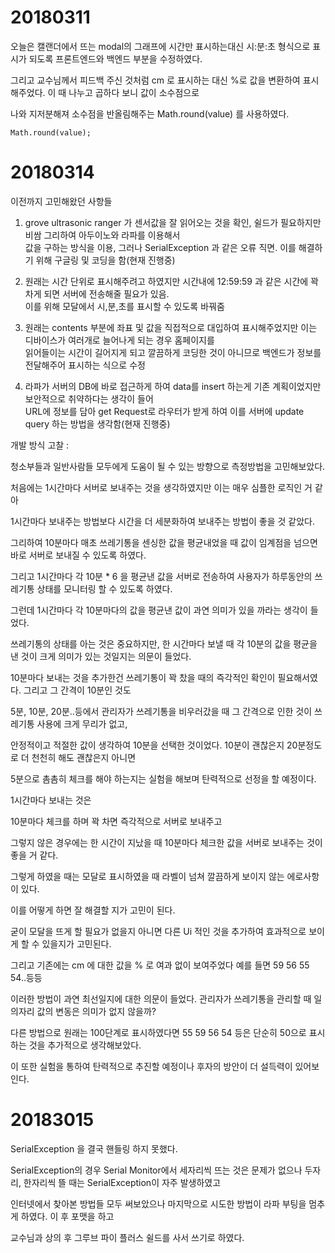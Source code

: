 # 20180311

오늘은 캘랜더에서 뜨는 modal의 그래프에 시간만 표시하는대신 시:분:초 형식으로 표시가 되도록 프론트엔드와 백엔드 부분을 수정하였다.<br>

그리고 교수님께서 피드백 주신 것처럼 cm 로 표시하는 대신 %로 값을 변환하여 표시해주었다. 이 때 나누고 곱하다 보니 값이 소수점으로<br>

나와 지저분해져 소수점을 반올림해주는 Math.round(value) 를 사용하였다.<br>

```
Math.round(value);
```
# 20180314

이전까지 고민해왔던 사항들<br>

1. grove ultrasonic ranger 가 센서값을 잘 읽어오는 것을 확인, 쉴드가 필요하지만 비쌈 그리하여 아두이노와 라파를 이용해서<br>
값을 구하는 방식을 이용, 그러나 SerialException 과 같은 오류 직면. 이를 해결하기 위해 구글링 및 코딩을 함(현재 진행중)<br>

2. 원래는 시간 단위로 표시해주려고 하였지만 시간내에 12:59:59 과 같은 시간에 꽉 차게 되면 서버에 전송해줄 필요가 있음.<br>
이를 위해 모달에서 시,분,초를 표시할 수 있도록 바꿔줌<br>

3. 원래는 contents 부분에 좌표 및 값을 직접적으로 대입하여 표시해주었지만 이는 디바이스가 여러개로 늘어나게 되는 경우 홈페이지를<br>
읽어들이는 시간이 길어지게 되고 깔끔하게 코딩한 것이 아니므로 백엔드가 정보를 전달해주어 표시하는 식으로 수정<br>

4. 라파가 서버의 DB에 바로 접근하게 하여 data를 insert 하는게 기존 계획이었지만 보안적으로 취약하다는 생각이 들어<br>
URL에 정보를 담아 get Request로 라우터가 받게 하여 이를 서버에 update query 하는 방법을 생각함(현재 진행중)<br>

개발 방식 고찰 :<br>

청소부들과 일반사람들 모두에게 도움이 될 수 있는 방향으로 측정방법을 고민해보았다.<br>

처음에는 1시간마다 서버로 보내주는 것을 생각하였지만 이는 매우 심플한 로직인 거 같아<br>

1시간마다 보내주는 방법보다 시간을 더 세분화하여 보내주는 방법이 좋을 것 같았다.<br>

그리하여 10분마다 매초 쓰레기통을 센싱한 값을 평균내었을 때 값이 임계점을 넘으면 바로 서버로 보내질 수 있도록 하였다.<br>

그리고 1시간마다 각 10분 * 6 을 평균낸 값을 서버로 전송하여 사용자가 하루동안의 쓰레기통 상태를 모니터링 할 수 있도록 하였다.<br>

그런데 1시간마다 각 10분마다의 값을 평균낸 값이 과연 의미가 있을 까라는 생각이 들었다.<br>

쓰레기통의 상태를 아는 것은 중요하지만, 한 시간마다 보낼 때 각 10분의 값을 평균을 낸 것이 크게 의미가 있는 것일지는 의문이 들었다.<br>

10분마다 보내는 것을 추가한건 쓰레기통이 꽉 찼을 때의 즉각적인 확인이 필요해서였다. 그리고 그 간격이 10분인 것도<br>

5분, 10분, 20분..등에서 관리자가 쓰레기통을 비우러갔을 때 그 간격으로 인한 것이 쓰레기통 사용에 크게 무리가 없고,<br>

안정적이고 적절한 값이 생각하여 10분을 선택한 것이었다. 10분이 괜찮은지 20분정도로 더 천천히 해도 괜찮은지 아니면<br>

5분으로 촘촘히 체크를 해야 하는지는 실험을 해보며 탄력적으로 선정을 할 예정이다.<br>

1시간마다 보내는 것은<br>

10분마다 체크를 하며 꽉 차면 즉각적으로 서버로 보내주고<br>

그렇지 않은 경우에는 한 시간이 지났을 때 10분마다 체크한 값을 서버로 보내주는 것이 좋을 거 같다.<br>

그렇게 하였을 때는 모달로 표시하였을 때 라벨이 넘쳐 깔끔하게 보이지 않는 에로사항이 있다.<br>

이를 어떻게 하면 잘 해결할 지가 고민이 된다.<br>

굳이 모달을 뜨게 할 필요가 없을지 아니면 다른 Ui 적인 것을 추가하여 효과적으로 보이게 할 수 있을지가 고민된다.<br>

그리고 기존에는 cm 에 대한 값을 % 로 여과 없이 보여주었다 예를 들면 59 56 55 54..등등<br>

이러한 방법이 과연 최선일지에 대한 의문이 들었다. 관리자가 쓰레기통을 관리할 때 일의자리 값의 변동은 의미가 없지 않을까?<br>

다른 방법으로 원래는 100단계로 표시하였다면 55 59 56 54 등은 단순히 50으로 표시하는 것을 추가적으로 생각해보았다.<br>

이 또한 실험을 통하여 탄력적으로 추진할 예정이나 후자의 방안이 더 설득력이 있어보인다.<br>

# 20183015

SerialException 을 결국 핸들링 하지 못했다.<br>

SerialException의 경우 Serial Monitor에서 세자리씩 뜨는 것은 문제가 없으나 두자리, 한자리씩 뜰 때는 SerialException이 자주 발생하였고<br>

인터넷에서 찾아본 방법들 모두 써보았으나 마지막으로 시도한 방법이 라파 부팅을 멈추게 하였다. 이 후 포맷을 하고<br>

교수님과 상의 후 그루브 파이 플러스 쉴드를 사서 쓰기로 하였다.<br>
